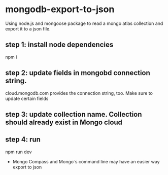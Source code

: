 # mongodb-export-to-json
Using node.js and mongoose package to read a mongo atlas collection and export it to a json file.

## step 1: install node dependencies
npm i

## step 2: update fields in mongobd connection string.
cloud.mongodb.com provides the connection string, too. Make sure to update certain fields
<user>
<password>
<projectname>
<databasename>

## step 3: update collection name. Collection should already exist in Mongo cloud
<collectionName>

## step 4: run
npm run dev

* Mongo Compass and Mongo´s command line may have an easier way export to json
